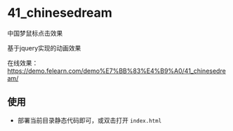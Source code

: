 
# 41_chinesedream

中国梦鼠标点击效果

基于jquery实现的动画效果

在线效果： https://demo.felearn.com/demo%E7%BB%83%E4%B9%A0/41_chinesedream/


## 使用

- 部署当前目录静态代码即可，或双击打开 `index.html`